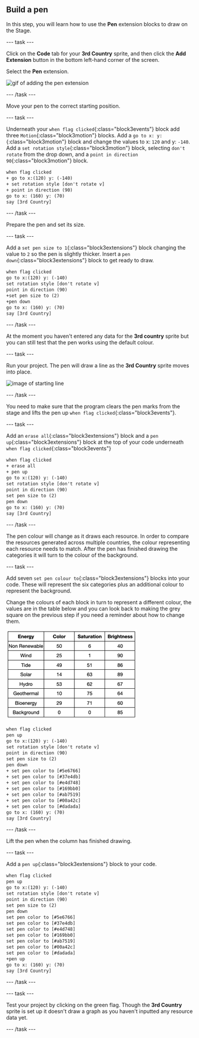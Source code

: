 ## Build a pen

In this step, you will learn how to use the **Pen** extension blocks to draw on the Stage. 

--- task ---

Click on the **Code** tab for your **3rd Country** sprite, and then click the **Add Extension** button in the bottom left-hand corner of the screen.

Select the **Pen** extension.

![gif of adding the pen extension](images/pen-extension.gif)

--- /task ---

Move your pen to the correct starting position.

--- task ---

Underneath your `when flag clicked`{:class="block3events"} block add three `Motion`{:class="block3motion"} blocks. Add a `go to x: y:`{:class="block3motion"} block and change the values to x: `120` and y: `-140`. Add a `set rotation style`{:class="block3motion"} block, selecting `don't rotate` from the drop down, and a `point in direction 90`{:class="block3motion"} block. 

```blocks3
when flag clicked
+ go to x:(120) y: (-140)
+ set rotation style [don't rotate v]
+ point in direction (90)
go to x: (160) y: (70)
say [3rd Country]
```

--- /task ---

Prepare the pen and set its size. 

--- task ---

Add a `set pen size to 1`{:class="block3extensions"} block changing the value to `2` so the pen is slightly thicker. Insert a `pen down`{:class="block3extensions"} block to get ready to draw. 

```blocks3
when flag clicked
go to x:(120) y: (-140)
set rotation style [don't rotate v]
point in direction (90)
+set pen size to (2)
+pen down
go to x: (160) y: (70)
say [3rd Country]
```

--- /task ---

At the moment you haven't entered any data for the **3rd country** sprite but you can still test that the pen works using the default colour.

--- task ---

Run your project. The pen will draw a line as the **3rd Country** sprite moves into place. 

![image of starting line](images/starting-line.png)

--- /task ---

You need to make sure that the program clears the pen marks from the stage and lifts the pen up `when flag clicked`{:class="block3events"}.

--- task ---

Add an `erase all`{:class="block3extensions"} block and a `pen up`{:class="block3extensions"} block at the top of your code underneath `when flag clicked`{:class="block3events"}

```blocks3
when flag clicked
+ erase all
+ pen up
go to x:(120) y: (-140)
set rotation style [don't rotate v]
point in direction (90)
set pen size to (2)
pen down
go to x: (160) y: (70)
say [3rd Country]
```

--- /task ---

The pen colour will change as it draws each resource. In order to compare the resources generated across multiple countries, the colour representing each resource needs to match. After the pen has finished drawing the categories it will turn to the colour of the background.

--- task ---

Add seven `set pen colour to`{:class="block3extensions"} blocks into your code. These will represent the six categories plus an additional colour to represent the background. 

Change the colours of each block in turn to represent a different colour, the values are in the table below and you can look back to making the grey square on the previous step if you need a reminder about how to change them. 

![image of colour chart](images/colour-chart.png)

```blocks3
when flag clicked
pen up
go to x:(120) y: (-140)
set rotation style [don't rotate v]
point in direction (90)
set pen size to (2)
pen down
+ set pen color to [#5e6766]
+ set pen color to [#37e4db]
+ set pen color to [#e4d748]
+ set pen color to [#169bb0]
+ set pen color to [#ab7519]
+ set pen color to [#00a42c]
+ set pen color to [#dadada]
go to x: (160) y: (70)
say [3rd Country]
```

--- /task ---

Lift the pen when the column has finished drawing.

--- task ---

Add a `pen up`{:class="block3extensions"} block to your code.

```blocks3
when flag clicked
pen up
go to x:(120) y: (-140)
set rotation style [don't rotate v]
point in direction (90)
set pen size to (2)
pen down
set pen color to [#5e6766]
set pen color to [#37e4db]
set pen color to [#e4d748]
set pen color to [#169bb0]
set pen color to [#ab7519]
set pen color to [#00a42c]
set pen color to [#dadada]
+pen up
go to x: (160) y: (70)
say [3rd Country]
```

--- /task ---

--- task ---

Test your project by clicking on the green flag. Though the **3rd Country** sprite is set up it doesn't draw a graph as you haven't inputted any resource data yet.

--- /task ---
